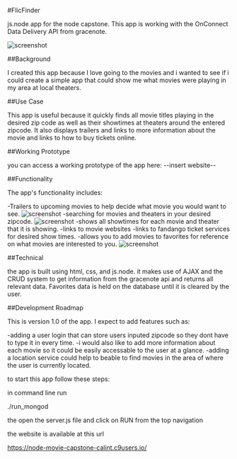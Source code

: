  #FlicFinder
 
 js.node app for the node capstone. This app is working with the OnConnect Data Delivery API from gracenote.
 
 ![screenshot](images/index.png)
 
 ##Background
 
 I created this app because I love going to the movies and i wanted to see if i could create a simple app that could show me what movies were playing in my area at local theaters.
 
 ##Use Case
 
 This app is useful because it quickly finds all movie titles playing in the desired zip code as well as their showtimes at theaters around the entered zipcode. It also displays trailers and links to more information about the movie and
 links to how to buy tickets online.
 
 ##Working Prototype
 
 you can access a working prototype of the app here: --insert website--
 
 ##Functionality
 
The app's functionality includes:

-Trailers to upcoming movies to help decide what movie you would want to see.
![screenshot](/images/index.png)
-searching for movies and theaters in your desired zipcode.
![screenshot](/images/search.png)
-shows all showtimes for each movie and theater that it is showing.
-links to movie websites
-links to fandango ticket services for desired show times.
-allows you to add movies to favorites for reference on what movies are interested to you.
![screenshot](/images/favorites.png)

##Technical

the app is built using html, css, and js.node. it makes use of AJAX and the CRUD system to get information from the gracenote api and returns all relevant data. Favorites data is held on the database until it is cleared by the user.

##Development Roadmap

This is version 1.0 of the app. I expect to add features such as:

-adding a user login that can store users inputed zipcode so they dont have to type it in every time.
-i would also like to add more information about each movie so it could be easily accessable to the user at a glance.
-adding a location service could help to beable to find movies in the area of where the user is currently located. 


to start this app follow these steps:

in command line run

 ./run_mongod
 
 the open the server.js file and click on RUN from the top navigation
 
 the website is available at this url 
 
 https://node-movie-capstone-calint.c9users.io/

 
 